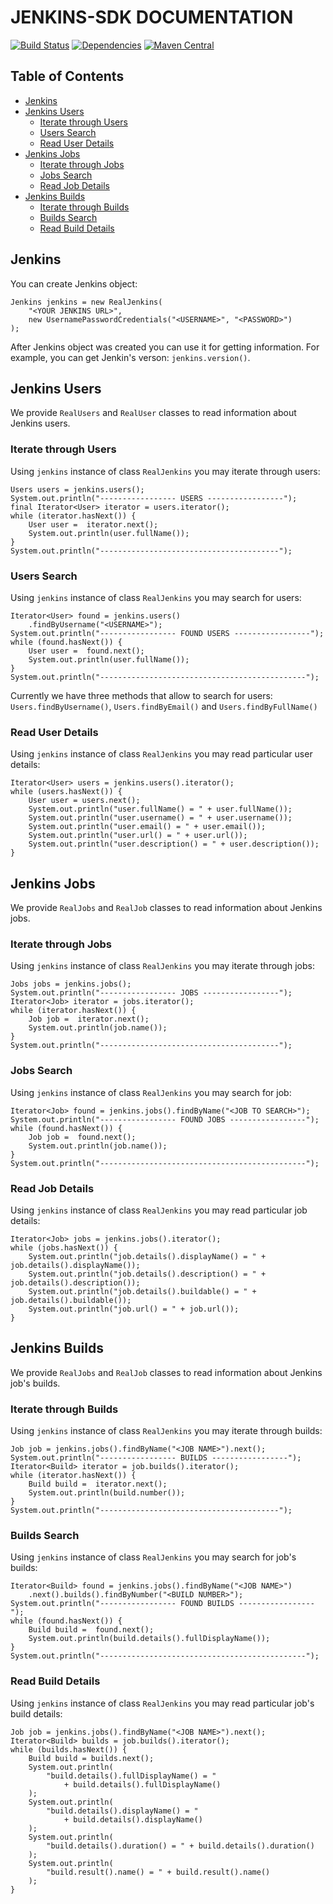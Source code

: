 # JENKINS-SDK DOCUMENTATION
[![Build Status](https://travis-ci.org/aistomin/jenkins-sdk.svg?branch=master)](https://travis-ci.org/aistomin/jenkins-sdk)
[![Dependencies](https://www.versioneye.com/user/projects/56b7e8d2f6e506003159ac3c/badge.svg?style=flat)](https://www.versioneye.com/user/projects/56b7e8d2f6e506003159ac3c)
[![Maven Central](https://maven-badges.herokuapp.com/maven-central/com.github.aistomin/jenkins-sdk/badge.svg)](https://maven-badges.herokuapp.com/maven-central/com.github.aistomin/jenkins-sdk)

## Table of Contents
* [Jenkins](#jenkins)  
* [Jenkins Users](#jenkins-users)  
    * [Iterate through Users](#iterate-through-users)
    * [Users Search](#users-search) 
    * [Read User Details](#read-user-details)
* [Jenkins Jobs](#jenkins-jobs)  
    * [Iterate through Jobs](#iterate-through-jobs)
    * [Jobs Search](#jobs-search) 
    * [Read Job Details](#read-job-details)
* [Jenkins Builds](#jenkins-builds)  
    * [Iterate through Builds](#iterate-through-builds)
    * [Builds Search](#builds-search) 
    * [Read Build Details](#read-build-details) 

## Jenkins
You can create Jenkins object:
```
Jenkins jenkins = new RealJenkins(
    "<YOUR JENKINS URL>",
    new UsernamePasswordCredentials("<USERNAME>", "<PASSWORD>")
);
```
After Jenkins object was created you can use it for getting information. For
example, you can get Jenkin's verson: ```jenkins.version()```.

## Jenkins Users 
We provide ```RealUsers``` and ```RealUser``` classes to read information about
Jenkins users.

### Iterate through Users
Using ```jenkins``` instance of class ```RealJenkins``` you may iterate through
users:
```
Users users = jenkins.users();
System.out.println("----------------- USERS -----------------");
final Iterator<User> iterator = users.iterator();
while (iterator.hasNext()) {
    User user =  iterator.next();
    System.out.println(user.fullName());
}
System.out.println("----------------------------------------");
```

### Users Search
Using ```jenkins``` instance of class ```RealJenkins``` you may search for
users:
```
Iterator<User> found = jenkins.users()
    .findByUsername("<USERNAME>");
System.out.println("----------------- FOUND USERS -----------------");
while (found.hasNext()) {
    User user =  found.next();
    System.out.println(user.fullName());
}
System.out.println("----------------------------------------------");
```
Currently we have three methods that allow to search for users:
`Users.findByUsername()`, `Users.findByEmail()` and `Users.findByFullName()`

### Read User Details
Using ```jenkins``` instance of class ```RealJenkins``` you may read particular
user details:
```
Iterator<User> users = jenkins.users().iterator();
while (users.hasNext()) {
    User user = users.next();
    System.out.println("user.fullName() = " + user.fullName());
    System.out.println("user.username() = " + user.username());
    System.out.println("user.email() = " + user.email());
    System.out.println("user.url() = " + user.url());
    System.out.println("user.description() = " + user.description());
}
```

## Jenkins Jobs 
We provide ```RealJobs``` and ```RealJob``` classes to read information about
Jenkins jobs.

### Iterate through Jobs
Using ```jenkins``` instance of class ```RealJenkins``` you may iterate through
jobs:
```
Jobs jobs = jenkins.jobs();
System.out.println("----------------- JOBS -----------------");
Iterator<Job> iterator = jobs.iterator();
while (iterator.hasNext()) {
    Job job =  iterator.next();
    System.out.println(job.name());
}
System.out.println("----------------------------------------");
```

### Jobs Search
Using ```jenkins``` instance of class ```RealJenkins``` you may search for
job:
```
Iterator<Job> found = jenkins.jobs().findByName("<JOB TO SEARCH>");
System.out.println("----------------- FOUND JOBS -----------------");
while (found.hasNext()) {
    Job job =  found.next();
    System.out.println(job.name());
}
System.out.println("----------------------------------------------");
```

### Read Job Details
Using ```jenkins``` instance of class ```RealJenkins``` you may read particular
job details:
```
Iterator<Job> jobs = jenkins.jobs().iterator();
while (jobs.hasNext()) {
    System.out.println("job.details().displayName() = " + job.details().displayName());
    System.out.println("job.details().description() = " + job.details().description());
    System.out.println("job.details().buildable() = " + job.details().buildable());
    System.out.println("job.url() = " + job.url());
}
```

## Jenkins Builds 
We provide ```RealJobs``` and ```RealJob``` classes to read information about
Jenkins job's builds.

### Iterate through Builds
Using ```jenkins``` instance of class ```RealJenkins``` you may iterate through
builds:
```
Job job = jenkins.jobs().findByName("<JOB NAME>").next();
System.out.println("----------------- BUILDS -----------------");
Iterator<Build> iterator = job.builds().iterator();
while (iterator.hasNext()) {
    Build build =  iterator.next();
    System.out.println(build.number());
}
System.out.println("----------------------------------------");
```

### Builds Search
Using ```jenkins``` instance of class ```RealJenkins``` you may search for
job's builds:
```
Iterator<Build> found = jenkins.jobs().findByName("<JOB NAME>")
    .next().builds().findByNumber("<BUILD NUMBER>");
System.out.println("----------------- FOUND BUILDS -----------------");
while (found.hasNext()) {
    Build build =  found.next();
    System.out.println(build.details().fullDisplayName());
}
System.out.println("----------------------------------------------");
```

### Read Build Details
Using ```jenkins``` instance of class ```RealJenkins``` you may read particular
job's build details:
```
Job job = jenkins.jobs().findByName("<JOB NAME>").next();
Iterator<Build> builds = job.builds().iterator();
while (builds.hasNext()) {
    Build build = builds.next();
    System.out.println(
        "build.details().fullDisplayName() = "
            + build.details().fullDisplayName()
    );
    System.out.println(
        "build.details().displayName() = "
            + build.details().displayName()
    );
    System.out.println(
        "build.details().duration() = " + build.details().duration()
    );
    System.out.println(
        "build.result().name() = " + build.result().name()
    );
}
```